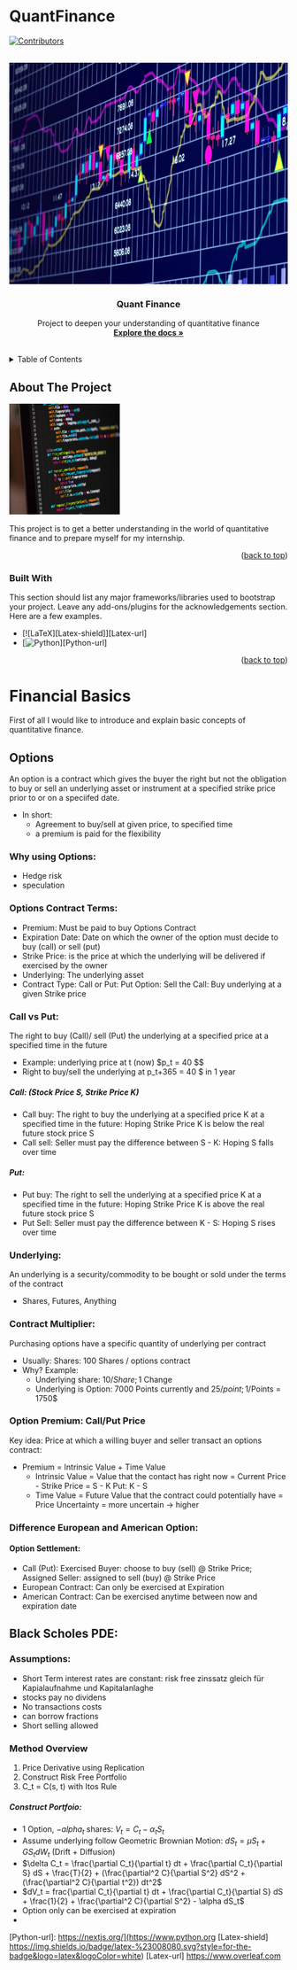 # QuantFinance
<!-- Improved compatibility of back to top link: See: https://github.com/othneildrew/Best-README-Template/pull/73 -->
<a name="readme-top"></a>
<!--
*** Thanks for checking out the Best-README-Template. If you have a suggestion
*** that would make this better, please fork the repo and create a pull request
*** or simply open an issue with the tag "enhancement".
*** Don't forget to give the project a star!
*** Thanks again! Now go create something AMAZING! :D
-->



<!-- PROJECT SHIELDS -->
<!--
*** I'm using markdown "reference style" links for readability.
*** Reference links are enclosed in brackets [ ] instead of parentheses ( ).
*** See the bottom of this document for the declaration of the reference variables
*** for contributors-url, forks-url, etc. This is an optional, concise syntax you may use.
*** https://www.markdownguide.org/basic-syntax/#reference-style-links
-->
[![Contributors][contributors-shield]][contributors-url]
<!-- [![Forks][forks-shield]][forks-url]
[![Stargazers][stars-shield]][stars-url]
[![Issues][issues-shield]][issues-url]
[![MIT License][license-shield]][license-url]
[![LinkedIn][linkedin-shield]][linkedin-url]
 -->



<!-- PROJECT LOGO -->
<br />
<div align="center">
  <a href="https://github.com/paulffm/QuantFinance">
    <img src="https://github.com/paulffm/QuantFinance/blob/main/.idea/images/QuantFinancepic.jpg" alt="Logo" width="600" height="400">
  </a>

  <h3 align="center">Quant Finance</h3>

  <p align="center">
    Project to deepen your understanding of quantitative finance
    <br />
    <a href="https://github.com/paulffm/QuantFinance/tree/main"><strong>Explore the docs »</strong></a>
    <br />
    <br />
   
  </p>
</div>



<!-- TABLE OF CONTENTS -->
<details>
  <summary>Table of Contents</summary>
  <ol>
    <li>
      <a href="#about-the-project">About The Project</a>
      <ul>
        <li><a href="#built-with">Built With</a></li>
      </ul>
    </li>
    <li>
      <a href="#getting-started">Getting Started</a>
  </ol>
</details>



<!-- ABOUT THE PROJECT -->
## About The Project

<img src="https://github.com/paulffm/QuantFinance/blob/main/.idea/images/pythoncodepic.png" width="200" height="200" />

This project is to get a better understanding in the world of quantitative finance and to prepare myself for my internship.


<p align="right">(<a href="#readme-top">back to top</a>)</p>



### Built With

This section should list any major frameworks/libraries used to bootstrap your project. Leave any add-ons/plugins for the acknowledgements section. Here are a few examples.

* [![LaTeX][Latex-shield]][Latex-url] 
* [![Python][Python-shield]][Python-url]


<p align="right">(<a href="#readme-top">back to top</a>)</p>



<!-- GETTING STARTED -->
# Financial Basics

First of all I would like to introduce and explain basic concepts of quantitative finance.

## Options
An option is a contract which gives the buyer the right but not the obligation to buy or sell an underlying asset or instrument at a specified strike price prior to or on a speciifed date.
* In short:
  * Agreement to buy/sell at given price, to specified time
  * a premium is paid for the flexibility
### Why using Options:
* Hedge risk
* speculation
### Options Contract Terms:
* Premium: Must be paid to buy Options Contract
* Expiration Date: Date on which the owner of the option must decide to buy (call) or sell (put)
* Strike Price: is the price at which the underlying will be delivered if exercised by the owner
* Underlying: The underlying asset
* Contract Type: Call or Put: Put Option: Sell the Call: Buy underlying at a given Strike price
### Call vs Put:
The right to buy (Call)/ sell (Put) the underlying at a specified price at a specified time in the future
* Example: underlying price at t (now) $p_t = 40 $$
* Right to buy/sell the underlying at p_t+365 = 40 $ in 1 year
##### Call: (Stock Price S, Strike Price K)
* Call buy: The right to buy the underlying at a specified price K at a specified time in the future: Hoping Strike Price K is below the real future stock price S
* Call sell: Seller must pay the difference between S - K: Hoping S falls over time
##### Put:
* Put buy: The right to sell the underlying at a specified price K at a specified time in the future: Hoping Strike Price K is above the real future stock price S
*  Put Sell: Seller must pay the difference between K - S: Hoping S rises over time
### Underlying:
An underlying is a security/commodity to be bought or sold under the terms of the contract
* Shares, Futures, Anything
### Contract Multiplier:
Purchasing options have a specific quantity of underlying per contract
* Usually: Shares: 100 Shares / options contract
* Why? Example:
  * Underlying share: 10$/Share; 1% Move -> 0.1$ Change
  * Underlying is Option: 7000 Points currently and 25$/point; 1% Move -> 7000 Points * 1% * 25$/Points = 1750$
### Option Premium: Call/Put Price 
Key idea: Price at which a willing buyer and seller transact an options contract: 
* Premium = Intrinsic Value + Time Value
  * Intrinsic Value = Value that the contact has right now = Current Price - Strike Price = S - K Put: K - S
  * Time Value = Future Value that the contract could potentially have = Price Uncertainty = more uncertain -> higher
### Difference European and American Option:
#### Option Settlement:
* Call (Put): Exercised Buyer: choose to buy (sell) @ Strike Price; Assigned Seller: assigned to sell (buy) @ Strike Price
* European Contract: Can only be exercised at Expiration 
* American Contract: Can be exercised anytime between now and expiration date
## Black Scholes PDE:
### Assumptions:
* Short Term interest rates are constant: risk free zinssatz gleich für Kapialaufnahme und Kapitalanlaghe
* stocks pay no dividens
* No transactions costs
* can borrow fractions
* Short selling allowed
### Method Overview
1. Price Derivative using Replication
2. Construct Risk Free Portfolio
3. C_t = C(s, t) with Itos Rule 
##### Construct Portfoio:
* 1 Option, $-alpha_t$ shares: $V_t = C_t - \alpha_t S_t$
* Assume underlying follow Geometric Brownian Motion: $dS_t = \mu S_t + G S_t dW_t$ (Drift + Diffusion) 
* $\delta C_t = \frac{\partial C_t}{\partial t} dt + \frac{\partial C_t}{\partial S} dS + \frac{T}{2} + (\frac{\partial^2 C}{\partial S^2} dS^2 + (\frac{\partial^2 C}{\partial t^2}) dt^2$
* $dV_t = frac{\partial C_t}{\partial t} dt + \frac{\partial C_t}{\partial S} dS + \frac{1}{2} + \frac{\partial^2 C}{\partial S^2} - \alpha dS_t$ 
* Option only can be exercised at expiration
* 

<!-- MARKDOWN LINKS & IMAGES -->
<!-- https://www.markdownguide.org/basic-syntax/#reference-style-links -->
[contributors-shield]: https://img.shields.io/github/contributors/paulffm/QuantFinance?color=green
[contributors-url]: https://github.com/paulffm

[product-screenshot]: (https://example.com)
[Python-shield]: https://img.shields.io/badge/Python-3776AB?style=for-the-badge&logo=python&logoColor=white
[Python-url]: https://nextjs.org/](https://www.python.org
[Latex-shield] https://img.shields.io/badge/latex-%23008080.svg?style=for-the-badge&logo=latex&logoColor=white)
[Latex-url] https://www.overleaf.com

